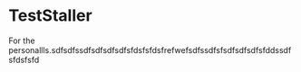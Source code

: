# TestStaller
For the personallls.sdfsdfssdfsdfsdfsdfsfdsfsfdsfrefwefsdfssdfsfsdfsdfsdfsfddssdfsfdsfsfd